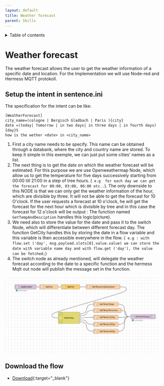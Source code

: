 ```yaml
---
layout: default
title: Weather forecast
parent: Skills
---
```

<details close markdown="block">
  <summary>
    Table of contents
  </summary>
  {: .text-delta }
1. TOC
{:toc}
</details>

# Weather forecast
The weather forecast allows the user to get the weather information of a specific date and location. For the Implementation we will use Node-red and Hermess MQTT protokoll.

## Setup the intent in sentence.ini
The specification for the intent can be like:

```
[WeatherForecast]
city_name=(cologne | Bergisch Gladbach | Paris ){city}
date =(today| Tomorrow | in two days| in three days | in fourth days){day}S
how is the wether <date> in <city_name>

```
1. First a city name needs to be specify. This name can be obtained through a databank, where the city and country name are stored. To keep it simple in this exemple, we can just put some cities' names as a list.
2. The next thing is to get the date on which the weather forecast will be estimated. For this purpose we are use Openweathermap Node, which allow us to get the temperature for five days successively starting from 00:00  till 21:00 in a step of tree hours. (` e.g  for each day we can get the forecast for 00:00, 03:00, 06:00 etc..`). 
The only downside to this NODE is that we can only get the weather information of the hour, which are divisible by three. It will not be able to get the forecast for 10 O'clock. If the user requests a forecast at 10 o'clock, he will get the forecast for the next hour which is divisible by tree and in this case the forecast for 12 o'clock will be output : The function named `GetTempAndDesciption` handles this logic(picture).
1. We need also to store the value for the date and pass it to the switch Node, which will differentiate between different forecast day. The function GetCity handles this by storing the date in a flow  variable and this variable is then accessible everywhere in the flow. (` e.g : with flow.set ('day', msg.payload.slots[0].value.value) we can store the date with variable name day and with flow.get ('day'), the value can be fetched;`)
2. The switch node as already mentioned, will delegate the weather forecast according to the date to a specific function and the hermess Mqtt out node will publish the message set in the function.


![setup weather forecast with Node_Red](../../assets/five_days_weather.png)

## Download the flow
- [Download](https://github.com/th-koeln-intia/ip-sprachassistent-team4/blob/master/flows/weather_forecast.json){:target="_blank"}